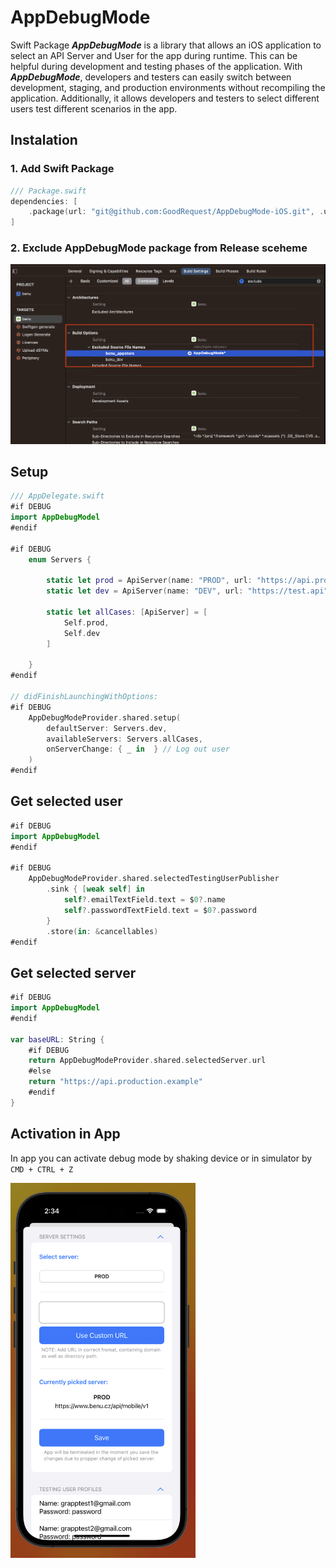 # AppDebugMode

Swift Package ***AppDebugMode*** is a library that allows an iOS application to select an API Server and User for the app during runtime. This can be helpful during development and testing phases of the application. With ***AppDebugMode***, developers and testers can easily switch between development, staging, and production environments without recompiling the application. Additionally, it allows developers and testers to select different users test different scenarios in the app.

## Instalation

### 1. Add Swift Package
```swift
/// Package.swift
dependencies: [
    .package(url: "git@github.com:GoodRequest/AppDebugMode-iOS.git", .upToNextMajor(from: "0.1.0"))
]
```

### 2. Exclude AppDebugMode package from Release sceheme
![Exclude AppDubugMode Example](screenshot.png)


## Setup 
```swift
/// AppDelegate.swift
#if DEBUG
import AppDebugModel
#endif

#if DEBUG
    enum Servers {
        
        static let prod = ApiServer(name: "PROD", url: "https://api.production.example")
        static let dev = ApiServer(name: "DEV", url: "https://test.api")
        
        static let allCases: [ApiServer] = [
            Self.prod,
            Self.dev
        ]
        
    }
#endif

// didFinishLaunchingWithOptions:
#if DEBUG
    AppDebugModeProvider.shared.setup(
        defaultServer: Servers.dev,
        availableServers: Servers.allCases,
        onServerChange: { _ in  } // Log out user 
    )
#endif
```

## Get selected user

```swift
#if DEBUG
import AppDebugModel
#endif

#if DEBUG
    AppDebugModeProvider.shared.selectedTestingUserPublisher
        .sink { [weak self] in
            self?.emailTextField.text = $0?.name
            self?.passwordTextField.text = $0?.password
        }
        .store(in: &cancellables)
#endif
```

## Get selected server

```swift
#if DEBUG
import AppDebugModel
#endif

var baseURL: String {
    #if DEBUG
    return AppDebugModeProvider.shared.selectedServer.url
    #else
    return "https://api.production.example"
    #endif
}
```

## Activation in App
In app you can activate debug mode by shaking device or in simulator by `CMD + CTRL + Z`

<img src="simulator-screenshot-1.png" alt="App Activation Example" height="600">
